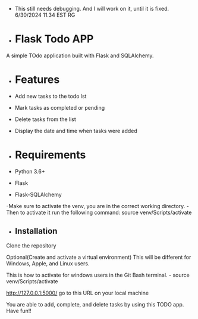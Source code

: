 
- This still needs debugging. And I will work on it, until it is fixed. 6/30/2024 11.34 EST RG
- # Flask Todo APP
  

A simple TOdo application built with Flask and SQLAlchemy.

- # Features

- Add new tasks to the todo lst
- Mark tasks as completed or pending
- Delete tasks from the list
- Display the date and time when tasks were added

- # Requirements

- Python 3.6+
- Flask
- Flask-SQLAlchemy

-Make sure to activate the venv, you are in the correct working directory.
-Then to activate it run the following command: source venv/Scripts/activate

- ## Installation
Clone the repository

Optional(Create and activate a virtual environment) This will be different for Windows, Apple, and Linux users.

This is how to activate for windows users in the Git Bash terminal. - source venv/Scripts/activate

http://127.0.0.1:5000/ go to this URL on your local machine

You are able to add, complete, and delete tasks by using this TODO app. Have fun!!

  
  


